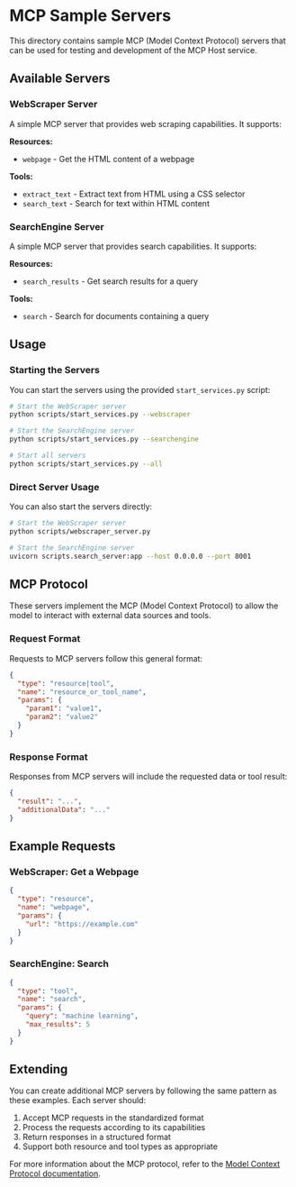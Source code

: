 # MCP Sample Servers

This directory contains sample MCP (Model Context Protocol) servers that can be used for testing and development of the MCP Host service.

## Available Servers

### WebScraper Server

A simple MCP server that provides web scraping capabilities. It supports:

**Resources:**

- `webpage` - Get the HTML content of a webpage

**Tools:**

- `extract_text` - Extract text from HTML using a CSS selector
- `search_text` - Search for text within HTML content

### SearchEngine Server

A simple MCP server that provides search capabilities. It supports:

**Resources:**

- `search_results` - Get search results for a query

**Tools:**

- `search` - Search for documents containing a query

## Usage

### Starting the Servers

You can start the servers using the provided `start_services.py` script:

```bash
# Start the WebScraper server
python scripts/start_services.py --webscraper

# Start the SearchEngine server
python scripts/start_services.py --searchengine

# Start all servers
python scripts/start_services.py --all
```

### Direct Server Usage

You can also start the servers directly:

```bash
# Start the WebScraper server
python scripts/webscraper_server.py

# Start the SearchEngine server
uvicorn scripts.search_server:app --host 0.0.0.0 --port 8001
```

## MCP Protocol

These servers implement the MCP (Model Context Protocol) to allow the model to interact with external data sources and tools.

### Request Format

Requests to MCP servers follow this general format:

```json
{
  "type": "resource|tool",
  "name": "resource_or_tool_name",
  "params": {
    "param1": "value1",
    "param2": "value2"
  }
}
```

### Response Format

Responses from MCP servers will include the requested data or tool result:

```json
{
  "result": "...",
  "additionalData": "..."
}
```

## Example Requests

### WebScraper: Get a Webpage

```json
{
  "type": "resource",
  "name": "webpage",
  "params": {
    "url": "https://example.com"
  }
}
```

### SearchEngine: Search

```json
{
  "type": "tool",
  "name": "search",
  "params": {
    "query": "machine learning",
    "max_results": 5
  }
}
```

## Extending

You can create additional MCP servers by following the same pattern as these examples. Each server should:

1. Accept MCP requests in the standardized format
2. Process the requests according to its capabilities
3. Return responses in a structured format
4. Support both resource and tool types as appropriate

For more information about the MCP protocol, refer to the [Model Context Protocol documentation](https://github.com/anthropics/anthropic-cookbook/tree/main/model_context_protocol).
